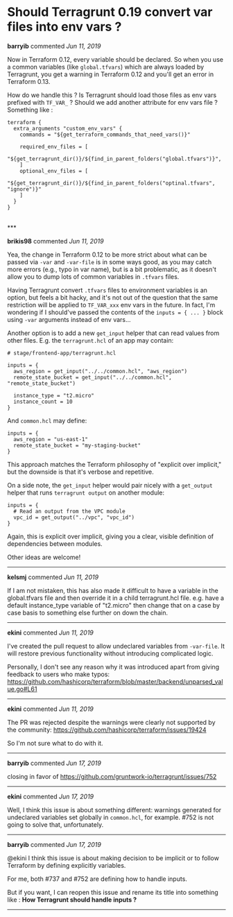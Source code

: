 # Should Terragrunt 0.19 convert var files into env vars ?

**barryib** commented *Jun 11, 2019*

Now in Terraform 0.12, every variable should be declared. So when you use a common variables (like `global.tfvars`) which are always loaded by Terragrunt, you get a warning in Terraform 0.12 and you'll get an error in Terraform 0.13.

How do we handle this ? Is Terragrunt should load those files as env vars prefixed with `TF_VAR_` ? Should we add another attribute for env vars file ? Something like :

```hcl
terraform {
  extra_arguments "custom_env_vars" {
    commands = "${get_terraform_commands_that_need_vars()}"

    required_env_files = [
      "${get_terragrunt_dir()}/${find_in_parent_folders("global.tfvars")}",
    ]
    optional_env_files = [
      "${get_terragrunt_dir()}/${find_in_parent_folders("optinal.tfvars", "ignore")}"
    ]
  }
}
```
<br />
***


**brikis98** commented *Jun 11, 2019*

Yea, the change in Terraform 0.12 to be more strict about what can be passed via `-var` and `-var-file` is in some ways good, as you may catch more errors (e.g., typo in var name), but is a bit problematic, as it doesn't allow you to dump lots of common variables in `.tfvars` files.

Having Terragrunt convert `.tfvars` files to environment variables is an option, but feels a bit hacky, and it's not out of the question that the same restriction will be applied to `TF_VAR_xxx` env vars in the future. In fact, I'm wondering if I should've passed the contents of the `inputs = { ... }` block using `-var` arguments instead of env vars...

Another option is to add a new `get_input` helper that can read values from other files. E.g. the `terragrunt.hcl` of an app may contain:

```hcl
# stage/frontend-app/terragrunt.hcl

inputs = {
  aws_region = get_input("../../common.hcl", "aws_region")
  remote_state_bucket = get_input("../../common.hcl", "remote_state_bucket")

  instance_type = "t2.micro"
  instance_count = 10
}
```

And `common.hcl` may define:

```hcl
inputs = {
  aws_region = "us-east-1"
  remote_state_bucket = "my-staging-bucket"
}
```

This approach matches the Terraform philosophy of "explicit over implicit," but the downside is that it's verbose and repetitive.  

On a side note, the `get_input` helper would pair nicely with a `get_output` helper that runs `terragrunt output` on another module:

```hcl
inputs = {
  # Read an output from the VPC module
  vpc_id = get_output("../vpc", "vpc_id")
}
```

Again, this is explicit over implicit, giving you a clear, visible definition of dependencies between modules.

Other ideas are welcome!
***

**kelsmj** commented *Jun 11, 2019*

If I am not mistaken, this has also made it difficult to have a variable in the global.tfvars file and then override it in a child terragrunt.hcl file.  e.g. have a default instance_type variable of "t2.micro" then change that on a case by case basis to something else further on down the chain.
***

**ekini** commented *Jun 11, 2019*

I've created the pull request to allow undeclared variables from `-var-file`. It will restore previous functionality without introducing complicated logic.

Personally, I don't see any reason why it was introduced apart from giving feedback to users who make typos: https://github.com/hashicorp/terraform/blob/master/backend/unparsed_value.go#L61
***

**ekini** commented *Jun 11, 2019*

The PR was rejected despite the warnings were clearly not supported by the community: https://github.com/hashicorp/terraform/issues/19424

So I'm not sure what to do with it.
***

**barryib** commented *Jun 17, 2019*

closing in favor of https://github.com/gruntwork-io/terragrunt/issues/752
***

**ekini** commented *Jun 17, 2019*

Well, I think this issue is about something different: warnings generated for undeclared variables set globally in `common.hcl`, for example.
#752 is not going to solve that, unfortunately.
***

**barryib** commented *Jun 17, 2019*

@ekini I think this issue is about making decision to be implicit or to follow Terraform by defining explicitly variables.

For me, both #737 and #752 are defining how to handle inputs.

But if you want, I can reopen this issue and rename its title into something like : **How Terragrunt should handle inputs ?**
***

